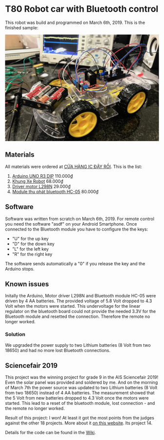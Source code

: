 # T80 Robot car with Bluetooth control

This robot was build and programmed on March 6th, 2019. This is the finished sample:

![Robot](robotcar.jpg)

## Materials

All materials were ordered at [CỬA HÀNG IC ĐÂY RỒI](https://icdayroi.com/). This is the list:

1. [Arduino UNO R3 DIP](https://icdayroi.com/arduino-uno-r3-dip) 110.000₫
2. [Khung Xe Robot](https://icdayroi.com/khung-xe-robot) 68.000₫
3. [Driver motor L298N](https://icdayroi.com/driver-motor-l298n) 29.000₫
4. [Module thu phát bluetooth HC-05](https://icdayroi.com/module-thu-phat-bluetooth-hc-05) 80.000₫

## Software

Software was written from scratch on March 6th, 2019. For remote control you need the software "asdf" on your Android Smartphone. Once connected to the Bluetooth module you have to configure the the keys:
- "U" for the up key
- "D" for the down key
- "L" for the left key
- "R" for the right key

The software sends automatically a "0" if you release the key and the Arduino stops.

## Known issues

Initally the Arduino, Motor driver L298N and Bluetooth module HC-05 were driven by 4 AA batteries. The provided voltage of 5.8 Volt dropped to 4.3 Volt when the motors were started. This undervoltage for the linear regulator on the bluetooth board could not provide the needed 3.3V for the Bluetooth module and resetted the connection. Therefore the remote no longer worked.

### Solution

We upgraded the power supply to two Lithium batteries (8 Volt from two 18650) and had no more lost Bluetooth connections.

## Sciencefair 2019

This project was the winning project for grade 9 in the AIS Sciencefair 2019! Even the solar panel was provided and soldered by me. And on the morning of March 7th the power source was updated to two Lithium batteries (8 Volt from two 18650) instead of 4 AA batteries. The measurement showed that the 5 Volt from new batteries dropped to 4.3 Volt once the motors were started. This lead to a reset of the bluetooth module, lost connection - and the remote no longer worked.

Result of this project: I won! At least it got the most points from the judges against the other 18 projects. More about it [on this website](https://sites.google.com/ais.edu.vn/sciencefair2019/grade-9). Its project 14.

Details for the code can be found in the [Wiki](https://github.com/kreier/T80/wiki). 

